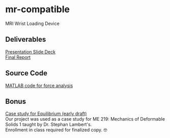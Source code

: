 # mr-compatible
MRI Wrist Loading Device

## Deliverables
[Presentation Slide Deck](presentation-slide-deck.pdf)  
[Final Report](final-report.pdf)

## Source Code
[MATLAB code for force analysis](force_analysis.m)

## Bonus
[Case study for Equilibrium (early draft)](case-study-me-219.pdf)  
Our project was used as a case study for ME 219: Mechanics of Deformable Solids 1 taught by Dr. Stephan Lambert's.   
Enrollment in class required for finalized copy. 🤓
